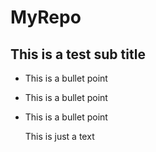 # MyRepo
## This is a test sub title 

* This is a bullet point
* This is a bullet point
* This is a bullet point

  This is just a text
